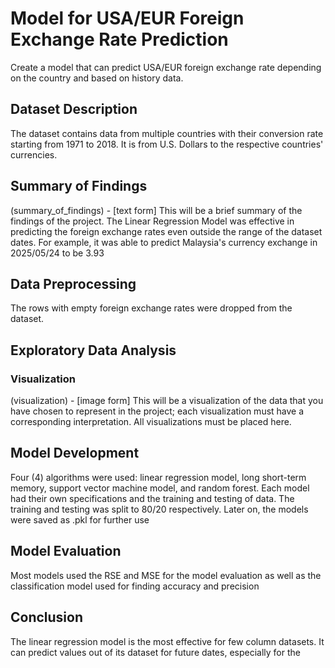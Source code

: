 # Model for USA/EUR Foreign Exchange Rate Prediction
Create a model that can predict USA/EUR foreign exchange rate depending on the country and based on history data.

## Dataset Description
The dataset contains data from multiple countries with their conversion rate starting from 1971 to 2018. It is from U.S. Dollars to the respective countries' currencies.

## Summary of Findings
(summary_of_findings) - [text form] This will be a brief summary of the findings of the project.
The Linear Regression Model was effective in predicting the foreign exchange rates even outside the range of the dataset dates. For example, it was able to predict Malaysia's currency exchange in 2025/05/24 to be 3.93

## Data Preprocessing
The rows with empty foreign exchange rates were dropped from the dataset.


## Exploratory Data Analysis
### Visualization
(visualization) - [image form] This will be a visualization of the data that you have chosen to represent in the project; each visualization must have a corresponding interpretation. All visualizations must be placed here.

## Model Development
Four (4) algorithms were used: linear regression model, long short-term memory, support vector machine model, and random forest. Each model had their own specifications and the training and testing of data. The training and testing was split to 80/20 respectively. Later on, the models were saved as .pkl for further use

## Model Evaluation
Most models used the RSE and MSE for the model evaluation as well as the classification model used for finding accuracy and precision

## Conclusion
The linear regression model is the most effective for few column datasets. It can predict values out of its dataset for future dates, especially for the 